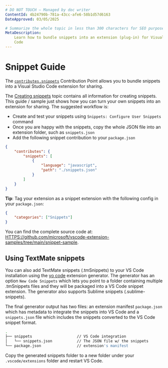 ```yaml
---
# DO NOT TOUCH — Managed by doc writer
ContentId: 4b24790b-781a-43cc-afe6-58b1d57d6163
DateApproved: 03/05/2025

# Summarize the whole topic in less than 300 characters for SEO purpose
MetaDescription:
    Learn how to bundle snippets into an extension (plug-in) for Visual Studio
    Code
---
```


# Snippet Guide

The
[`contributes.snippets`](/api/references/contribution-points#contributes.snippets)
Contribution Point allows you to bundle snippets into a Visual Studio Code
extension for sharing.

The
[Creating snippets](HTTPS://code.visualstudio.com/docs/editor/userdefinedsnippets#_creating-your-own-snippets)
topic contains all information for creating snippets. This guide / sample just
shows how you can turn your own snippets into an extension for sharing. The
suggested workflow is:

- Create and test your snippets using `Snippets: Configure User Snippets`
  command
- Once you are happy with the snippets, copy the whole JSON file into an
  extension folder, such as `snippets.json`
- Add the following snippet contribution to your `package.json`

```json
{
	"contributes": {
		"snippets": [
			{
				"language": "javascript",
				"path": "./snippets.json"
			}
		]
	}
}
```

**Tip**: Tag your extension as a snippet extension with the following config in
your `package.json`:

```json
{
	"categories": ["Snippets"]
}
```

You can find the complete source code at:
[HTTPS://github.com/microsoft/vscode-extension-samples/tree/main/snippet-sample](HTTPS://github.com/microsoft/vscode-extension-samples/tree/main/snippet-sample).

## Using TextMate snippets

You can also add TextMate snippets (.tmSnippets) to your VS Code installation
using the [yo code](/api/get-started/your-first-extension) extension generator.
The generator has an option `New Code Snippets` which lets you point to a folder
containing multiple .tmSnippets files and they will be packaged into a VS Code
snippet extension. The generator also supports Sublime snippets
(.sublime-snippets).

The final generator output has two files: an extension manifest `package.json`
which has metadata to integrate the snippets into VS Code and a `snippets.json`
file which includes the snippets converted to the VS Code snippet format.

```bash
.
├── snippets                    // VS Code integration
│   └── snippets.json           // The JSON file w/ the snippets
└── package.json                // extension's manifest
```

Copy the generated snippets folder to a new folder under your
`.vscode/extensions` folder and restart VS Code.
